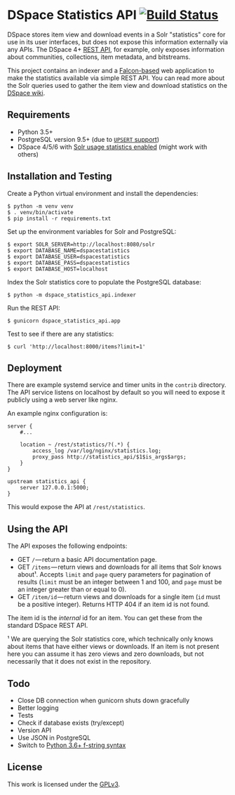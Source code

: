 # DSpace Statistics API [![Build Status](https://travis-ci.org/ilri/dspace-statistics-api.svg?branch=master)](https://travis-ci.org/ilri/dspace-statistics-api)
DSpace stores item view and download events in a Solr "statistics" core for use in its user interfaces, but does not expose this information externally via any APIs. The DSpace 4+ [REST API](https://wiki.duraspace.org/display/DSDOC5x/REST+API), for example, only exposes information about communities, collections, item metadata, and bitstreams.

This project contains an indexer and a [Falcon-based](https://falcon.readthedocs.io/) web application to make the statistics available via simple REST API. You can read more about the Solr queries used to gather the item view and download statistics on the [DSpace wiki](https://wiki.duraspace.org/display/DSPACE/Solr).

## Requirements

- Python 3.5+
- PostgreSQL version 9.5+ (due to [`UPSERT` support](https://wiki.postgresql.org/wiki/UPSERT))
- DSpace 4/5/6 with [Solr usage statistics enabled](https://wiki.duraspace.org/display/DSDOC5x/SOLR+Statistics) (might work with others)

## Installation and Testing
Create a Python virtual environment and install the dependencies:

    $ python -m venv venv
    $ . venv/bin/activate
    $ pip install -r requirements.txt

Set up the environment variables for Solr and PostgreSQL:

    $ export SOLR_SERVER=http://localhost:8080/solr
    $ export DATABASE_NAME=dspacestatistics
    $ export DATABASE_USER=dspacestatistics
    $ export DATABASE_PASS=dspacestatistics
    $ export DATABASE_HOST=localhost

Index the Solr statistics core to populate the PostgreSQL database:

    $ python -m dspace_statistics_api.indexer

Run the REST API:

    $ gunicorn dspace_statistics_api.app

Test to see if there are any statistics:

    $ curl 'http://localhost:8000/items?limit=1'

## Deployment
There are example systemd service and timer units in the `contrib` directory. The API service listens on localhost by default so you will need to expose it publicly using a web server like nginx.

An example nginx configuration is:

```
server {
    #...

    location ~ /rest/statistics/?(.*) {
        access_log /var/log/nginx/statistics.log;
        proxy_pass http://statistics_api/$1$is_args$args;
    }
}

upstream statistics_api {
    server 127.0.0.1:5000;
}
```

This would expose the API at `/rest/statistics`.

## Using the API
The API exposes the following endpoints:

  - GET `/` — return a basic API documentation page.
  - GET `/items` — return views and downloads for all items that Solr knows about¹. Accepts `limit` and `page` query parameters for pagination of results (`limit` must be an integer between 1 and 100, and `page` must be an integer greater than or equal to 0).
  - GET `/item/id` — return views and downloads for a single item (`id` must be a positive integer). Returns HTTP 404 if an item id is not found.

The item id is the *internal* id for an item. You can get these from the standard DSpace REST API.

¹ We are querying the Solr statistics core, which technically only knows about items that have either views or downloads. If an item is not present here you can assume it has zero views and zero downloads, but not necessarily that it does not exist in the repository.

## Todo

- Close DB connection when gunicorn shuts down gracefully
- Better logging
- Tests
- Check if database exists (try/except)
- Version API
- Use JSON in PostgreSQL
- Switch to [Python 3.6+ f-string syntax](https://realpython.com/python-f-strings/)

## License
This work is licensed under the [GPLv3](https://www.gnu.org/licenses/gpl-3.0.en.html).
